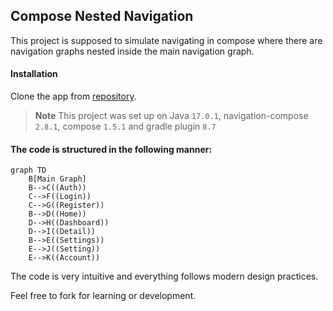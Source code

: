 ## Compose Nested Navigation
This project is supposed to simulate navigating in compose where there are 
navigation graphs nested inside the main navigation graph.

#### Installation
Clone the app from [repository](https://github.com/DenisGithuku/ComposeNestedNavigation.git).

> **Note**
> This project was set up on Java `17.0.1`, navigation-compose `2.8.1`, compose `1.5.1` and gradle plugin `8.7`

#### The code is structured in the following manner:
``` mermaid 
graph TD 
    B[Main Graph] 
    B-->C((Auth))
    C-->F((Login))
    C-->G((Register))
    B-->D((Home))
    D-->H((Dashboard))
    D-->I((Detail))
    B-->E((Settings)) 
    E-->J((Setting))
    E-->K((Account))
```

The code is very intuitive and everything follows modern design practices.

Feel free to fork for learning or development.